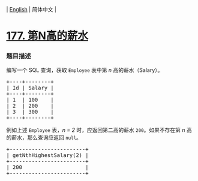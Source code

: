 | [English](README_EN.md) | 简体中文 |

# [177. 第N高的薪水](https://leetcode-cn.com/problems/nth-highest-salary)
 ### 题目描述
<p>编写一个 SQL 查询，获取 <code>Employee</code> 表中第&nbsp;<em>n&nbsp;</em>高的薪水（Salary）。</p>

<pre>+----+--------+
| Id | Salary |
+----+--------+
| 1  | 100    |
| 2  | 200    |
| 3  | 300    |
+----+--------+
</pre>

<p>例如上述&nbsp;<code>Employee</code>&nbsp;表，<em>n = 2&nbsp;</em>时，应返回第二高的薪水&nbsp;<code>200</code>。如果不存在第&nbsp;<em>n&nbsp;</em>高的薪水，那么查询应返回&nbsp;<code>null</code>。</p>

<pre>+------------------------+
| getNthHighestSalary(2) |
+------------------------+
| 200                    |
+------------------------+
</pre>
